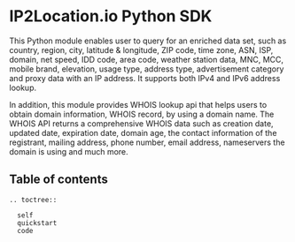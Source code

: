 IP2Location.io Python SDK
========================
This Python module enables user to query for an enriched data set, such as country, region, city, latitude & longitude, ZIP code, time zone, ASN, ISP, domain, net speed, IDD code, area code, weather station data, MNC, MCC, mobile brand, elevation, usage type, address type, advertisement category and proxy data with an IP address. It supports both IPv4 and IPv6 address lookup.

In addition, this module provides WHOIS lookup api that helps users to obtain domain information, WHOIS record, by using a domain name. The WHOIS API returns a comprehensive WHOIS data such as creation date, updated date, expiration date, domain age, the contact information of the registrant, mailing address, phone number, email address, nameservers the domain is using and much more.

## Table of contents
 ```{eval-rst}
 .. toctree::

   self
   quickstart
   code
 ```
